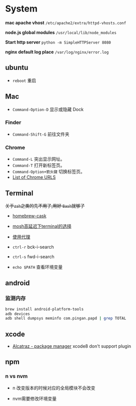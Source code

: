 # System

**mac apache vhost** `/etc/apache2/extra/httpd-vhosts.conf`

**node.js global modules** `/usr/local/lib/node_modules`

**Start http server** `python -m SimpleHTTPServer 8080`

**nginx default log place** `/var/log/nginx/error.log`

## ubuntu

* `reboot` 重启

## Mac

* `Command-Option-D` 显示或隐藏 Dock

### Finder

* `Command-Shift-G` 前往文件夹

### Chrome

* `Command-L` 突出显示网址。
* `Command-T` 打开新标签页。
* `Command-Option+箭头键` 切换标签页。
* [List of Chrome URLS](chrome://about/)

## Terminal

~~关于`zsh`之类的先不用了,用好 `Bash`就够了~~

* [homebrew-cask](https://github.com/caskroom/homebrew-cask)
* [mosh高延迟下terminal的选择](https://mosh.mit.edu/)
* [使用代理](http://blog.fazero.cc/2015/09/15/%E8%AE%A9%E7%BB%88%E7%AB%AF%E8%B5%B0%E4%BB%A3%E7%90%86%E7%9A%84%E5%87%A0%E7%A7%8D%E6%96%B9%E6%B3%95/)

* `ctrl-r` bck-i-search
* `ctrl-s` fwd-i-search
* `echo $PATH` 查看环境变量

## android

### 监测内存

```bash
brew install android-platform-tools
adb devices
adb shell dumpsys meminfo com.pingan.papd | grep TOTAL
```

## xcode

* [Alcatraz - package manager](http://alcatraz.io/) xcode8 don't support plugin

## npm

### n vs nvm

* n 改变版本的时候对应的全局模块不会改变

* nvm需要修改环境变量
